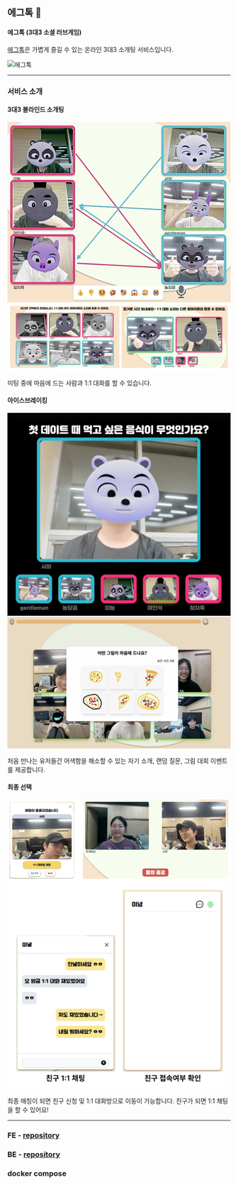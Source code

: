 ## 에그톡 🐣
#### 에그톡 (3대3 소셜 러브게임)

[에그톡](https://egg-signal-app.syeong.link/)은 가볍게 즐길 수 있는 온라인 3대3 소개팅 서비스입니다.

![에그톡](./static/poster.png)

<hr />

### 서비스 소개

#### 3대3 블라인드 소개팅

![스크린샷 2024-07-15 214436](./static/pick.png)
![image](./static/oneonone.png)

미팅 중에 마음에 드는 사람과 1:1 대화를 할 수 있습니다.

#### 아이스브레이킹

![스크린샷 2024-07-15 221757](./static/question.png)
![스크린샷 2024-07-15 184646](./static/drawing.png)

처음 만나는 유저들간 어색함을 해소할 수 있는 자기 소개, 랜덤 질문, 그림 대회 이벤트를 제공합니다.

#### 최종 선택

![image](./static/lastpick.png)
![image](./static/chat.png)

최종 매칭이 되면 친구 신청 및 1:1 대화방으로 이동이 가능합니다. 친구가 되면 1:1 채팅을 할 수 있어요!

<hr />

### FE - [repository](https://github.com/hongal-dan/egg-signal-app)

### BE - [repository](https://github.com/hongal-dan/egg-signal-server)

### docker compose
``````
